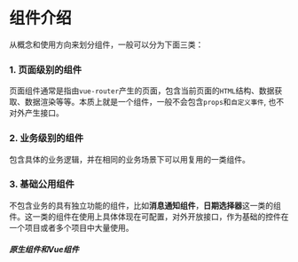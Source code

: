 # 组件介绍

从概念和使用方向来划分组件，一般可以分为下面三类：

### 1. 页面级别的组件

页面组件通常是指由`vue-router`产生的页面，包含当前页面的`HTML`结构、数据获取、数据渲染等等。本质上就是一个组件，一般不会包含`props`和`自定义事件`, 也不对外产生接口。

### 2. 业务级别的组件
包含具体的业务逻辑，并在相同的业务场景下可以用复用的一类组件。

### 3. 基础公用组件
不包含业务的具有独立功能的组件，比如**消息通知组件**，**日期选择器**这一类的组件。这一类的组件在使用上具体体现在可配置，对外开放接口，作为基础的控件在一个项目或者多个项目中大量使用。


##### 原生组件和Vue组件

<box>
<global-modal-demo></global-modal-demo>
</box>